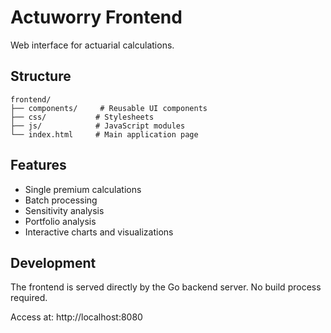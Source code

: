 # Actuworry Frontend

Web interface for actuarial calculations.

## Structure

```
frontend/
├── components/     # Reusable UI components
├── css/           # Stylesheets
├── js/            # JavaScript modules
└── index.html     # Main application page
```

## Features

- Single premium calculations
- Batch processing
- Sensitivity analysis
- Portfolio analysis
- Interactive charts and visualizations

## Development

The frontend is served directly by the Go backend server. No build process required.

Access at: http://localhost:8080
